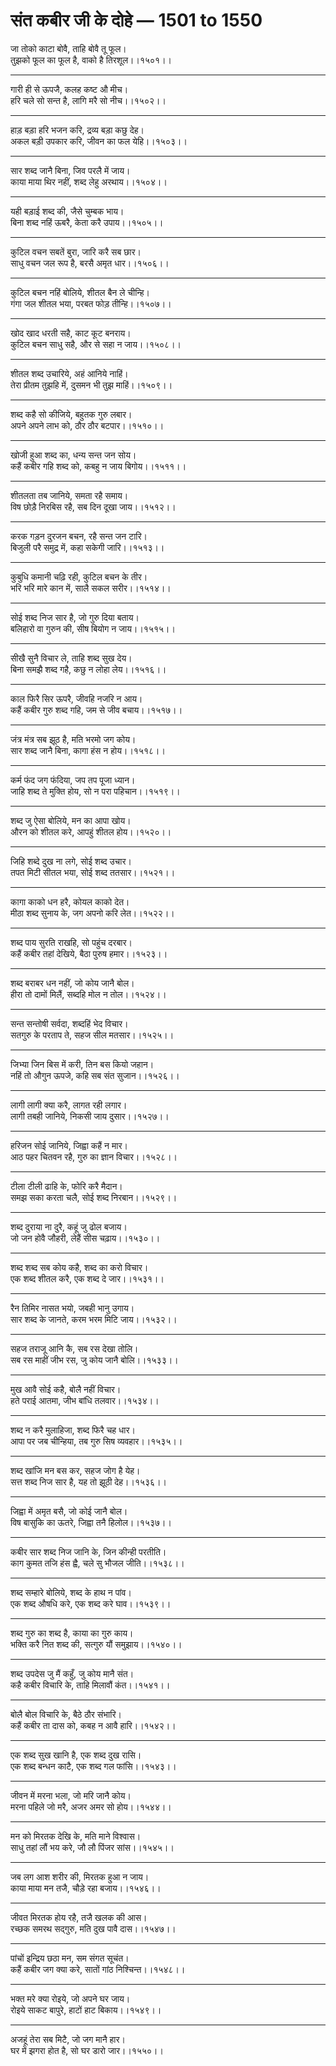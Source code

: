 # संत कबीर जी के दोहे — 1501 to 1550

जा तोको काटा बोवै, ताहि बोवै तू फूल।\
तुझको फूल का फूल है, वाको है तिरशूल।।१५०१।।

---

गारी ही से ऊपजै, कलह कष्‍ट औ मीच।\
हरि चले सो सन्‍त है, लागि मरै सो नीच।।१५०२।।

---

हाड़ बड़ा हरि भजन करि, द्रव्‍य बड़ा कछु देह।\
अकल बड़ी उपकार करि, जीवन का फल येहि।।१५०३।।

---

सार शब्‍द जानै बिना, जिव परलै में जाय।\
काया माया थिर नहीं, शब्‍द लेहु अरथाय।।१५०४।।

---

यही बड़ाई शब्‍द की, जैसे चुम्‍बक भाय।\
बिना शब्‍द नहिं ऊबरै, केता करै उपाय।।१५०५।।

---

कुटिल वचन सबतें बुरा, जारि करै सब छार।\
साधु वचन जल रूप है, बरसै अमृत धार।।१५०६।।

---

कुटिल बचन नहिं बोलिये, शीतल बैन ले चीन्हि।\
गंगा जल शीतल भया, परबत फोड़ तीन्हि।।१५०७।।

---

खोद खाद धरती सहै, काट कूट बनराय।\
कुटिल बचन साधु सहै, और से सहा न जाय।।१५०८।।

---

शीतल शब्‍द उचारिये, अहं आनिये नाहिं।\
तेरा प्रीतम तुझहि में, दुसमन भी तुझ माहिं।।१५०९।।

---

शब्‍द कहै सो कीजिये, बहुतक गुरु लबार।\
अपने अपने लाभ को, ठौर ठौर बटपार।।१५१०।।

---

खोजी हुआ शब्‍द का, धन्‍य सन्‍त जन सोय।\
कहैं कबीर गहि शब्‍द को, कबहु न जाय बिगोय।।१५११।।

---

शीतलता तब जानिये, समता रहै समाय।\
विष छोड़ै निरबिस रहै, सब दिन दूखा जाय।।१५१२।।

---

करक गड़न दुरजन बचन, रहै सन्‍त जन टारि।\
बिजुली परै समुद्र में, कहा सकेगी जारि।।१५१३।।

---

कुबुधि कमानी चढ़‍ि रही, कुटिल बचन के तीर।\
भरि भरि मारे कान में, सालै सकल सरीर।।१५१४।।

---

सोई शब्‍द निज सार है, जो गुरु दिया बताय।\
बलिहारो वा गुरुन की, सीष बियोग न जाय।।१५१५।।

---

सीखै सुनै विचार ले, ताहि शब्‍द सुख देय।\
बिना समझै शब्‍द गहै, कछु न लोहा लेय।।१५१६।।

---

काल फिरै सिर ऊपरै, जीवहि नजरि न आय।\
कहैं कबीर गुरु शब्‍द गहि, जम से जीव बचाय।।१५१७।।

---

जंत्र मंत्र सब झूठ है, मति भरमो जग कोय।\
सार शब्‍द जानै बिना, कागा हंस न होय।।१५१८।।

---

कर्म फंद जग फंदिया, जप तप पूजा ध्‍यान।\
जाहि शब्‍द ते मुक्ति होय, सो न परा पहिचान।।१५१९।।

---

शब्‍द जु ऐसा बोलिये, मन का आपा खोय।\
औरन को शीतल करे, आपहुं शीतल होय।।१५२०।।

---

जिहि शब्‍दे दुख ना लगे, सोई शब्‍द उचार।\
तपत मिटी सीतल भया, सोई शब्‍द ततसार।।१५२१।।

---

कागा काको धन हरै, कोयल काको देत।\
मीठा शब्‍द सुनाय के, जग अपनो करि लेत।।१५२२।।

---

शब्‍द पाय सुरति राखहि, सो पहुंच दरबार।\
कहैं कबीर तहां देखिये, बैठा पुरुष हमार।।१५२३।।

---

शब्‍द बराबर धन नहीं, जो कोय जानै बोल।\
हीरा तो दामों मिलैं, सब्‍दहि मोल न तोल।।१५२४।।

---

सन्‍त सन्‍तोषी सर्वदा, शब्‍दहिं भेद विचार।\
सतगुरु के परताप ते, सहज सील मतसार।।१५२५।।

---

जिभ्‍या जिन बिस में करी, तिन बस कियो जहान।\
नहिं तो औगुन ऊपजे, कहि सब संत सुजान।।१५२६।।

---

लागी लागी क्‍या करै, लागत रही लगार।\
लागी तबही जानिये, निकसी जाय दुसार।।१५२७।।

---

हरिजन सोई जानिये, जिह्वा कहैं न मार।\
आठ पहर चितवन रहै, गुरु का ज्ञान विचार।।१५२८।।

---

टीला टीली ढाहि के, फोरि करै मैदान।\
समझ सका करता चलै, सोई शब्‍द निरबान।।१५२९।।

---

शब्‍द दुराया ना दुरै, कहूं जु ढोल बजाय।\
जो जन होवै जौहरी, लेहैं सीस चढ़ाय।।१५३०।।

---

शब्‍द शब्‍द सब कोय कहै, शब्‍द का करो विचार।\
एक शब्‍द शीतल करै, एक शब्‍द दे जार।।१५३१।।

---

रैन तिमिर नासत भयो, जबही भानु उगाय।\
सार शब्‍द के जानते, करम भरम मिटि जाय।।१५३२।।

---

सहज तराजू आनि कै, सब रस देखा तोलि।\
सब रस माहीं जीभ रस, जु कोय जानै बोलि।।१५३३।।

---

मुख आवै सोई कहै, बोलै नहीं विचार।\
हते पराई आतमा, जीभ बांधि तलवार।।१५३४।।

---

शब्‍द न करै मुलाहिजा, शब्‍द फिरै चह धार।\
आपा पर जब चीन्हिया, तब गुरु सिष व्‍यवहार।।१५३५।।

---

शब्‍द खांजि मन बस कर, सहज जोग है येह।\
सत्त शब्‍द निज सार है, यह तो झूठी देह।।१५३६।।

---

जिह्वा में अमृत बसै, जो कोई जानै बोल।\
विष बासुकि का ऊतरे, जिह्वा तनै हिलोल।।१५३७।।

---

कबीर सार शब्‍द निज जानि के, जिन कीन्‍ही परतीति।\
काग कुमत तजि हंस ह्वै, चले सु भौजल जीति।।१५३८।।

---

शब्‍द सम्‍हारे बोलिये, शब्‍द के हाथ न पांव।\
एक शब्‍द औषधि करे, एक शब्‍द करे घाव।।१५३९।।

---

शब्‍द गुरु का शब्‍द है, काया का गुरु काय।\
भक्ति करै नित शब्‍द की, सत्‍गुरु यौं समुझाय।।१५४०।।

---

शब्‍द उपदेस जु मैं कहुँ, जु कोय मानै संत।\
कहै कबीर विचारि के, ताहि मिलावौं कंत।।१५४१।।

---

बोलै बोल विचारि के, बैठे ठौर संभारि।\
कहैं कबीर ता दास को, कबह न आवै हारि।।१५४२।।

---

एक शब्‍द सुख खानि है, एक शब्‍द दुख रासि।\
एक शब्‍द बन्‍धन काटै, एक शब्‍द गल फांसि।।१५४३।।

---

जीवन में मरना भला, जो मरि जानै कोय।\
मरना पह‍िले जो मरै, अजर अमर सो होय।।१५४४।।

---

मन को मिरतक देखि के, मति माने विश्‍वास।\
साधु तहां लौं भय करे, जौ लौ पिंजर सांस।।१५४५।।

---

जब लग आश शरीर की, मिरतक हुआ न जाय।\
काया माया मन तजै, चौडे़ रहा बजाय।।१५४६।।

---

जीवत मिरतक होय रहै, तजै खलक की आस।\
रच्‍छक समरथ सद्गुरु, मति दुख पावै दास।।१५४७।।

---

पांचों इन्द्रिय छठा मन, सम संगत सूचंत।\
कहैं कबीर जग क्‍या करे, सातों गांठ निश्चिन्‍त।।१५४८।।

---

भक्‍त मरे क्‍या रोइये, जो अपने घर जाय।\
रोइये साकट बापुरे, हाटों हाट बिकाय।।१५४९।।

---

अजहूं तेरा सब मिटै, जो जग मानै हार।\
घर में झगरा होत है, सो घर डारो जार।।१५५०।।
